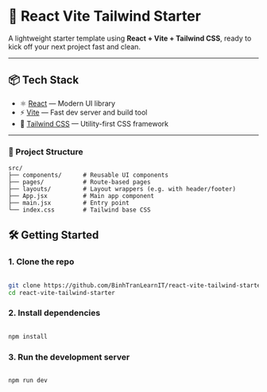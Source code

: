 # 🚀 React Vite Tailwind Starter

A lightweight starter template using **React + Vite + Tailwind CSS**, ready to kick off your next project fast and clean.

---

## 📦 Tech Stack

- ⚛️ [React](https://reactjs.org/) — Modern UI library
- ⚡ [Vite](https://vitejs.dev/) — Fast dev server and build tool
- 🎨 [Tailwind CSS](https://tailwindcss.com/) — Utility-first CSS framework

---
###  📁 Project Structure
```
src/
├── components/      # Reusable UI components
├── pages/           # Route-based pages
├── layouts/         # Layout wrappers (e.g. with header/footer)
├── App.jsx          # Main app component
├── main.jsx         # Entry point
└── index.css        # Tailwind base CSS
```

## 🛠️ Getting Started

### 1. Clone the repo
```bash

git clone https://github.com/BinhTranLearnIT/react-vite-tailwind-starter.git
cd react-vite-tailwind-starter

```
### 2. Install dependencies
```bash

npm install

```

### 3. Run the development server
```bash

npm run dev

```
